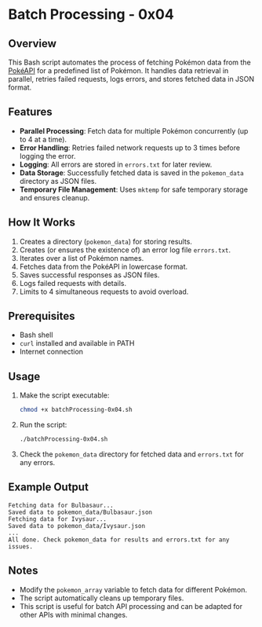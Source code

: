 # Batch Processing - 0x04

## Overview

This Bash script automates the process of fetching Pokémon data from the [PokéAPI](https://pokeapi.co/) for a predefined list of Pokémon. It handles data retrieval in parallel, retries failed requests, logs errors, and stores fetched data in JSON format.

## Features

* **Parallel Processing**: Fetch data for multiple Pokémon concurrently (up to 4 at a time).
* **Error Handling**: Retries failed network requests up to 3 times before logging the error.
* **Logging**: All errors are stored in `errors.txt` for later review.
* **Data Storage**: Successfully fetched data is saved in the `pokemon_data` directory as JSON files.
* **Temporary File Management**: Uses `mktemp` for safe temporary storage and ensures cleanup.

## How It Works

1. Creates a directory (`pokemon_data`) for storing results.
2. Creates (or ensures the existence of) an error log file `errors.txt`.
3. Iterates over a list of Pokémon names.
4. Fetches data from the PokéAPI in lowercase format.
5. Saves successful responses as JSON files.
6. Logs failed requests with details.
7. Limits to 4 simultaneous requests to avoid overload.

## Prerequisites

* Bash shell
* `curl` installed and available in PATH
* Internet connection

## Usage

1. Make the script executable:

   ```bash
   chmod +x batchProcessing-0x04.sh
   ```
2. Run the script:

   ```bash
   ./batchProcessing-0x04.sh
   ```
3. Check the `pokemon_data` directory for fetched data and `errors.txt` for any errors.

## Example Output

```
Fetching data for Bulbasaur...
Saved data to pokemon_data/Bulbasaur.json
Fetching data for Ivysaur...
Saved data to pokemon_data/Ivysaur.json
...
All done. Check pokemon_data for results and errors.txt for any issues.
```

## Notes

* Modify the `pokemon_array` variable to fetch data for different Pokémon.
* The script automatically cleans up temporary files.
* This script is useful for batch API processing and can be adapted for other APIs with minimal changes.

